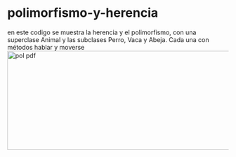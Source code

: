 # polimorfismo-y-herencia
en este codigo se muestra la herencia y el polimorfismo, con una superclase Animal y las subclases Perro, Vaca y Abeja. Cada una con métodos hablar y moverse
<img width="796" height="226" alt="pol pdf" src="https://github.com/user-attachments/assets/85372e7d-dc28-4835-bab3-6223712daf15" />
